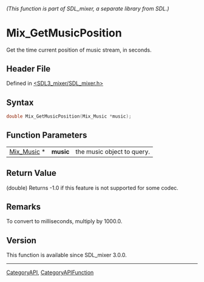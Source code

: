 ###### (This function is part of SDL_mixer, a separate library from SDL.)
# Mix_GetMusicPosition

Get the time current position of music stream, in seconds.

## Header File

Defined in [<SDL3_mixer/SDL_mixer.h>](https://github.com/libsdl-org/SDL_mixer/blob/main/include/SDL3_mixer/SDL_mixer.h)

## Syntax

```c
double Mix_GetMusicPosition(Mix_Music *music);
```

## Function Parameters

|                          |           |                            |
| ------------------------ | --------- | -------------------------- |
| [Mix_Music](Mix_Music) * | **music** | the music object to query. |

## Return Value

(double) Returns -1.0 if this feature is not supported for some codec.

## Remarks

To convert to milliseconds, multiply by 1000.0.

## Version

This function is available since SDL_mixer 3.0.0.

----
[CategoryAPI](CategoryAPI), [CategoryAPIFunction](CategoryAPIFunction)

